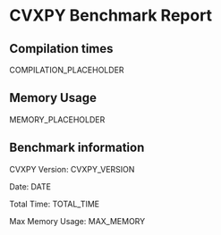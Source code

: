 # CVXPY Benchmark Report

## Compilation times

COMPILATION_PLACEHOLDER

## Memory Usage

MEMORY_PLACEHOLDER

## Benchmark information

CVXPY Version: CVXPY_VERSION

Date: DATE

Total Time: TOTAL_TIME

Max Memory Usage: MAX_MEMORY
